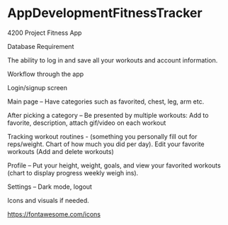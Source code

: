 # AppDevelopmentFitnessTracker 
4200 Project
Fitness App 

 

Database Requirement 

The ability to log in and save all your workouts and account information. 

Workflow through the app 

Login/signup screen 

Main page – Have categories such as favorited, chest, leg, arm etc. 

After picking a category – Be presented by multiple workouts: Add to favorite, description, attach gif/video on each workout 

Tracking workout routines - (something you personally fill out for reps/weight. Chart of how much you did per day). Edit your favorite workouts (Add and delete workouts)  

Profile – Put your height, weight, goals, and view your favorited workouts (chart to display progress weekly weigh ins).  

Settings – Dark mode, logout 

Icons and visuals if needed. 

https://fontawesome.com/icons 

 
